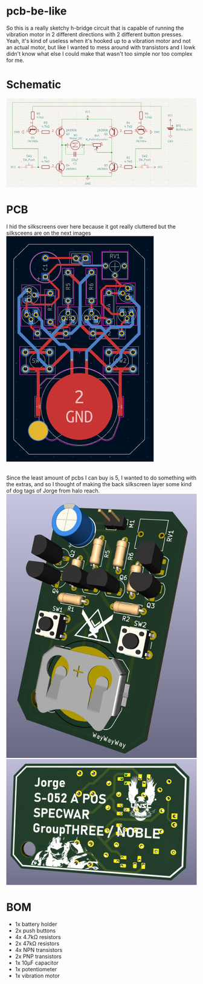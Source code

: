 # pcb-be-like
So this is a really sketchy h-bridge circuit that is capable of running the vibration motor in 2 different directions with 2 different button presses. Yeah, it's kind of useless when it's hooked up to a vibration motor and not an actual motor, but like I wanted to mess around with transistors and I lowk didn't know what else I could make that wasn't too simple nor too complex for me. 

# Schematic
![](images/schematic.png)

# PCB
I hid the silkscreens over here because it got really cluttered but the silksceens are on the next images<br>
![](images/pcb.png)<br><br>

Since the least amount of pcbs I can buy is 5, I wanted to do something with the extras, and so I thought of making the back silkscreen layer some kind of dog tags of Jorge from halo reach.<br>
![](images/3d_pcb_front.png) ![](images/3d_pcb_back.png)

# BOM
* 1x battery holder
* 2x push buttons
* 4x 4.7kΩ resistors
* 2x 47kΩ resistors
* 4x NPN transistors
* 2x PNP transistors
* 1x 10μF capacitor
* 1x potentiometer
* 1x vibration motor
